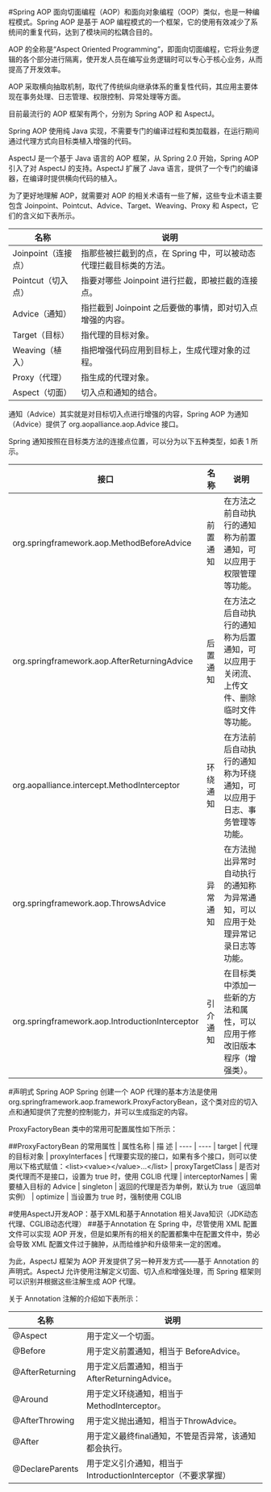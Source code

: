 #Spring AOP
面向切面编程（AOP）和面向对象编程（OOP）类似，也是一种编程模式。Spring AOP 是基于 AOP 编程模式的一个框架，它的使用有效减少了系统间的重复代码，达到了模块间的松耦合目的。

AOP 的全称是“Aspect Oriented Programming”，即面向切面编程，它将业务逻辑的各个部分进行隔离，使开发人员在编写业务逻辑时可以专心于核心业务，从而提高了开发效率。

AOP 采取横向抽取机制，取代了传统纵向继承体系的重复性代码，其应用主要体现在事务处理、日志管理、权限控制、异常处理等方面。

目前最流行的 AOP 框架有两个，分别为 Spring AOP 和 AspectJ。

Spring AOP 使用纯 Java 实现，不需要专门的编译过程和类加载器，在运行期间通过代理方式向目标类植入增强的代码。

AspectJ 是一个基于 Java 语言的 AOP 框架，从 Spring 2.0 开始，Spring AOP 引入了对 AspectJ 的支持。AspectJ 扩展了 Java 语言，提供了一个专门的编译器，在编译时提供横向代码的植入。

为了更好地理解 AOP，就需要对 AOP 的相关术语有一些了解，这些专业术语主要包含 Joinpoint、Pointcut、Advice、Target、Weaving、Proxy 和 Aspect，它们的含义如下表所示。

| 名称 | 说明
| ---- | ----
| Joinpoint（连接点）|指那些被拦截到的点，在 Spring 中，可以被动态代理拦截目标类的方法。
| Pointcut（切入点） |指要对哪些 Joinpoint 进行拦截，即被拦截的连接点。
| Advice（通知）    |指拦截到 Joinpoint 之后要做的事情，即对切入点增强的内容。
| Target（目标）		|指代理的目标对象。
| Weaving（植入）	|指把增强代码应用到目标上，生成代理对象的过程。
| Proxy（代理）		|指生成的代理对象。
| Aspect（切面）		|切入点和通知的结合。

通知（Advice）其实就是对目标切入点进行增强的内容，Spring AOP 为通知（Advice）提供了 org.aopalliance.aop.Advice 接口。

Spring 通知按照在目标类方法的连接点位置，可以分为以下五种类型，如表 1 所示。

| 接口 | 名称 | 说明
| ---- | ---- | ----
| org.springframework.aop.MethodBeforeAdvice      | 前置通知 | 	在方法之前自动执行的通知称为前置通知，可以应用于权限管理等功能。
| org.springframework.aop.AfterReturningAdvice    | 后置通知 | 	在方法之后自动执行的通知称为后置通知，可以应用于关闭流、上传文件、删除临时文件等功能。
| org.aopalliance.intercept.MethodInterceptor     | 环绕通知 | 	在方法前后自动执行的通知称为环绕通知，可以应用于日志、事务管理等功能。
| org.springframework.aop.ThrowsAdvice            | 异常通知 | 	在方法抛出异常时自动执行的通知称为异常通知，可以应用于处理异常记录日志等功能。
| org.springframework.aop.IntroductionInterceptor | 引介通知 | 	在目标类中添加一些新的方法和属性，可以应用于修改旧版本程序（增强类）。

#声明式 Spring AOP
Spring 创建一个 AOP 代理的基本方法是使用 org.springframework.aop.framework.ProxyFactoryBean，这个类对应的切入点和通知提供了完整的控制能力，并可以生成指定的内容。

ProxyFactoryBean 类中的常用可配置属性如下所示：

##ProxyFactoryBean 的常用属性
| 属性名称           | 描  述
| ---- | ----
| target            | 代理的目标对象
| proxyInterfaces   | 代理要实现的接口，如果有多个接口，则可以使用以下格式赋值：\<list>\<value>\</value>...\</list>
| proxyTargetClass  | 是否对类代理而不是接口，设置为 true 时，使用 CGLIB 代理
| interceptorNames  | 需要植入目标的 Advice
| singleton         | 返回的代理是否为单例，默认为 true（返回单实例）
| optimize          | 当设置为 true 时，强制使用 CGLIB

#使用AspectJ开发AOP：基于XML和基于Annotation
相关Java知识（JDK动态代理、CGLlB动态代理）
##基于Annotation
在 Spring 中，尽管使用 XML 配置文件可以实现 AOP 开发，但是如果所有的相关的配置都集中在配置文件中，势必会导致 XML 配置文件过于臃肿，从而给维护和升级带来一定的困难。

为此，AspectJ 框架为 AOP 开发提供了另一种开发方式——基于 Annotation 的声明式。AspectJ 允许使用注解定义切面、切入点和增强处理，而 Spring 框架则可以识别并根据这些注解生成 AOP 代理。

关于 Annotation 注解的介绍如下表所示：

| 名称 | 说明
| ---- | ----
| @Aspect | 用于定义一个切面。
| @Before | 用于定义前置通知，相当于 BeforeAdvice。
| @AfterReturning | 用于定义后置通知，相当于 AfterReturningAdvice。
| @Around | 用于定义环绕通知，相当于MethodInterceptor。
| @AfterThrowing | 用于定义抛出通知，相当于ThrowAdvice。
| @After | 用于定义最终final通知，不管是否异常，该通知都会执行。
| @DeclareParents | 用于定义引介通知，相当于IntroductionInterceptor（不要求掌握）